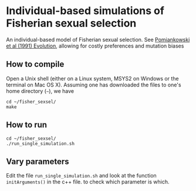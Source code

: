 # Individual-based simulations of Fisherian sexual selection
An individual-based model of Fisherian sexual selection. See [Pomiankowski et al (1991) Evolution]( https://doi.org/10.2307/2409889), allowing for costly preferences and mutation biases 

## How to compile
Open a Unix shell (either on a Linux system, MSYS2 on Windows or the terminal on Mac OS X). 
Assuming one has downloaded the files to one's home directory (`~`), we have

    cd ~/fisher_sexsel/
    make

## How to run
    cd ~/fisher_sexsel/
    ./run_single_simulation.sh

## Vary parameters
Edit the file `run_single_simulation.sh` and look at the function `initArguments()` in the c++ file.
to check which parameter is which.

